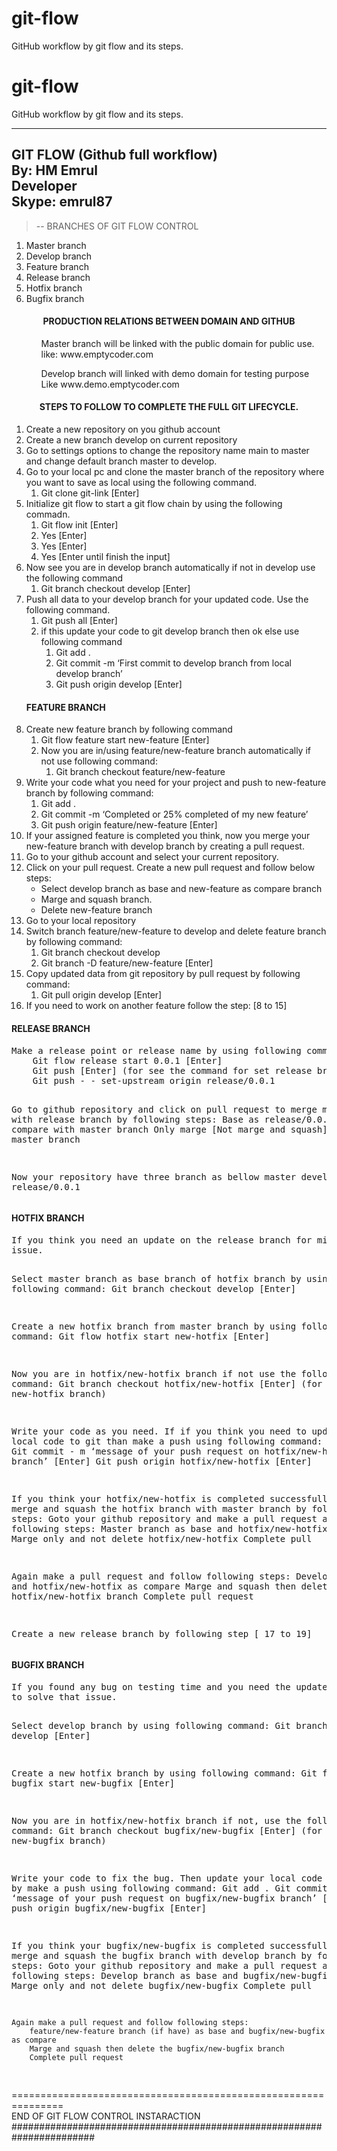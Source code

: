# git-flow
GitHub workflow by git flow and its steps.

# git-flow
GitHub workflow by git flow and its steps.

-----
GIT FLOW (Github full workflow) <br>
By: HM Emrul<br>
Developer<br>
Skype: emrul87<br>
------
>-- BRANCHES OF GIT FLOW CONTROL

<ol>
    <li>Master branch </li>
    <li>Develop branch</li>
    <li>Feature branch</li>
    <li>Release branch</li>
    <li>Hotfix branch</li>
    <li>Bugfix branch</li>
</ol>

<h4 style="text-align: center;">PRODUCTION RELATIONS BETWEEN DOMAIN AND GITHUB</h4>
<ul>
    <ol>Master branch will be linked with the public domain for public use. like: www.emptycoder.com</ol>
    <ol>Develop branch will linked with demo domain for testing purpose Like www.demo.emptycoder.com</ol>
</ul>

<h4 style="text-align: center;"> STEPS TO FOLLOW TO COMPLETE THE FULL GIT LIFECYCLE.</h4>

<ol>
    <li>Create a new repository on you github account </li>
    <li>Create a new branch develop on current repository</li>
    <li>Go to settings options to change the repository name main to master and change default branch master to develop.
    </li>
    <li>Go to your local pc and clone the master branch of the repository where you want to save as local using the
        following command.
        <ol>
            <li>Git clone git-link [Enter]</li>
        </ol>
    </li>
    <li>Initialize git flow to start a git flow chain by using the following commadn.
        <ol>
            <li>Git flow init [Enter]</li>
            <li>Yes [Enter]</li>
            <li>Yes [Enter]</li>
            <li>Yes [Enter until finish the input]</li>
        </ol>
    </li>
    <li>Now see you are in develop branch automatically if not in develop use the following command
        <ol>
            <li>Git branch checkout develop [Enter]</li>
        </ol>
    </li>
    <li>
        Push all data to your develop branch for your updated code. Use the following command.
        <ol>
            <li>Git push all [Enter]
            </li>
            <li>if this update your code to git develop branch then ok else use following command
                <ol>
                    <li>Git add .</li>
                    <li>Git commit -m ‘First commit to develop branch from local develop branch’</li>
                    <li>Git push origin develop [Enter]</li>
                </ol>
            </li>
        </ol>
    </li>
    <h4 class="text-center">FEATURE BRANCH</h4>
    <li>Create new feature branch by following command
        <ol>
            <li>Git flow feature start new-feature [Enter]</li>
            <li>Now you are in/using feature/new-feature branch automatically if not use following command:
                <ol>
                    <li>
                        Git branch checkout feature/new-feature
                    </li>
                </ol>
            </li>
        </ol>
    </li>
    <li>Write your code what you need for your project and push to new-feature branch by following command:
        <ol>
            <li>Git add .</li>
            <li>Git commit -m ‘Completed or 25% completed of my new feature’</li>
            <li>Git push origin feature/new-feature [Enter]</li>
        </ol>
    </li>
    <li>If your assigned feature is completed you think, now you merge your new-feature branch with develop branch by
        creating a pull request.</li>
    <li>Go to your github account and select your current repository.</li>
    <li>Click on your pull request. Create a new pull request and follow below steps:
        <ul>
            <li>Select develop branch as base and new-feature as compare branch</li>
            <li>Marge and squash branch.</li>
            <li>Delete new-feature branch</li>
        </ul>
    </li>
    <li>Go to your local repository</li>
    <li>Switch branch feature/new-feature to develop and delete feature branch by following command:
        <ol>
            <li>Git branch checkout develop</li>
            <li>Git branch -D feature/new-feature [Enter]</li>
        </ol>
    </li>
    <li>Copy updated data from git repository by pull request by following command:
        <ol>
            <li>Git pull origin develop [Enter]</li>
        </ol>
    </li>
    <li>If you need to work on another feature follow the step: [8 to 15]</li>
</ol>


<h4>RELEASE BRANCH</h4>
<pre>
Make a release point or release name by using following command:
    Git flow release start 0.0.1 [Enter]
    Git push [Enter] (for see the command for set release branch)
    Git push - - set-upstream origin release/0.0.1

Go to github repository and click on pull request to merge master with release branch by following steps:
    Base as release/0.0.1 branch and compare with master branch
    Only marge [Not marge and squash]
    Not delete master branch

Now your repository have three branch as bellow
    master
    develop
    release/0.0.1
</pre>

<h4> HOTFIX BRANCH</h4>
<pre>
If you think you need an update on the release branch for minor changes you may use hotfix branch to solve this
issue.

Select master branch as base branch of hotfix branch by using following command:
    Git branch checkout develop [Enter]

Create a new hotfix branch from master branch by using following command:
    Git flow hotfix start new-hotfix [Enter]

Now you are in hotfix/new-hotfix branch if not use the following command:
    Git branch checkout hotfix/new-hotfix [Enter] (for use new-hotfix branch)

Write your code as you need. If if you think you need to update your local code to git than make a push 
using following command:
    Git add .
    Git commit - m ‘message of your push request on hotfix/new-hotfix branch’ [Enter]
    Git push origin hotfix/new-hotfix [Enter]

If you think your hotfix/new-hotfix is completed successfully you may merge and squash the hotfix branch with 
master branch by following steps:
    Goto your github repository and make a pull request and follow following steps:
    Master branch as base and hotfix/new-hotfix as compare
    Marge only and not delete hotfix/new-hotfix
    Complete pull

Again make a pull request and follow following steps:
    Develop as base and hotfix/new-hotfix as compare
    Marge and squash then delete the hotfix/new-hotfix branch
    Complete pull request

Create a new release branch by following step [ 17 to 19]
</pre>

<h4>BUGFIX BRANCH</h4>
<pre>
If you found any bug on testing time and you need the update of code on the develop branch you may use bugfix branch
to solve that issue.

Select develop branch by using following command:
    Git branch checkout develop [Enter]

Create a new hotfix branch by using following command:
    Git flow bugfix start new-bugfix [Enter]

Now you are in hotfix/new-hotfix branch if not, use the following command:
    Git branch checkout bugfix/new-bugfix [Enter] (for use new-bugfix branch)

Write your code to fix the bug. Then update your local code to github by make a push using following command:
    Git add .
    Git commit - m ‘message of your push request on bugfix/new-bugfix branch’ [Enter]
    Git push origin bugfix/new-bugfix [Enter]

If you think your bugfix/new-bugfix is completed successfully you may merge and squash the bugfix branch with 
develop branch by following steps:
    Goto your github repository and make a pull request and follow following steps:
        Develop branch as base and bugfix/new-bugfix as compare
        Marge only and not delete bugfix/new-bugfix
        Complete pull

    Again make a pull request and follow following steps:
        feature/new-feature branch (if have) as base and bugfix/new-bugfix as compare
        Marge and squash then delete the bugfix/new-bugfix branch
        Complete pull request
</pre>

===============================================================<br>
END OF GIT FLOW CONTROL INSTARACTION<br>
#######################################################################
